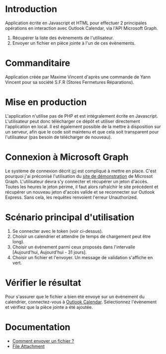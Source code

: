 # Introduction
Application écrite en Javascript et HTML pour effectuer 2 principales opérations
en interaction avec Outlook Calendar, via l'API Microsoft Graph.
1. Récupérer la liste des évènements de l'utilisateur.
2. Envoyer un fichier en pièce jointe à l'un de ces évènements.

# Commanditaire
Application créée par Maxime Vincent d'après une commande de Yann Vincent 
pour sa société S.F.R (Stores Fermetures Réparations).

# Mise en production
L'application n'utilise pas de PHP et est intégralement écrite en Javascript.
L'utilisateur peut donc télécharger ce dépôt et utiliser directement 
l'application en local.
Il est également possible de la mettre à disposition sur un serveur,
afin que le code soit maintenu et que cela soit transparent pour l'utilisateur
(pas besoin de télécharger de nouveau).

# Connexion à Microsoft Graph
Le système de connexion décrit 
[ici](https://docs.microsoft.com/fr-fr/outlook/rest/get-started) 
est compliqué à mettre en place. C'est pourquoi j'ai préconisé l'utilisation
du [site de démonstration](https://developer.microsoft.com/fr-fr/graph/graph-explorer)
de Microsot Graph. L'utilisateur devra s'y connecter et récupérer un jeton d'accès.
Toutes les heures le jeton périme, il faut alors rafraîchir le site précédent
et récupérer un nouveau jeton d'accès valide et se reconnecter sur Outlook Express.
Sans cela, les requêtes renvoient l'erreur Unauthorized.

# Scénario principal d'utilisation
1. Se connecter avec le token (voir ci-dessus).
2. Choisir un calendrier et attendre (le temps de chargement peut être long).
3. Choisir un évènement parmi ceux proposés dans l'intervalle 
\[Aujourd'hui, Aujourd'hui - 31 jours\].
4. Choisir un fichier et l'envoyer. Un message de validation s'affiche en vert.

# Vérifier le résultat
Pour s'assurer que le fichier a bien été envoyé sur un évènement du calendrier,
connectez-vous à [Outlook Calendar](https://outlook.live.com/calendar).
Sélectionnez l'évènement et vérifiez que la pièce jointe a été ajoutée.

# Documentation
* [Comment envoyer un fichier ?](https://docs.microsoft.com/en-us/graph/api/event-post-attachments?view=graph-rest-1.0&tabs=http)
* [File Attachment](https://docs.microsoft.com/en-us/graph/api/resources/fileattachment?view=graph-rest-1.0)